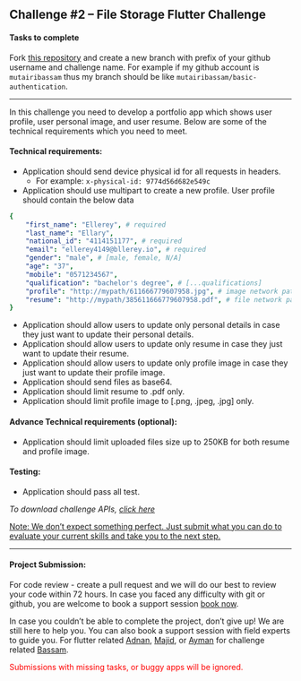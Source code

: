 ## Challenge #2 – File Storage Flutter Challenge

#### Tasks to complete

Fork [this repository](https://github.com/bepitome/flutter-file-storage-challenge) and create a new branch with prefix of your github username and challenge name. For example if my github account is `mutairibassam` thus my branch should be like `mutairibassam/basic-authentication`.

---

In this challenge you need to develop a portfolio app which shows user profile, user personal image, and user resume. Below are some of the technical requirements which you need to meet.

#### Technical requirements:

-   Application should send device physical id for all requests in headers.
    -   For example: `x-physical-id: 9774d56d682e549c`
-   Application should use multipart to create a new profile. User profile should contain the below data

```yml
{
    "first_name": "Ellerey", # required
    "last_name": "Ellary",
    "national_id": "4114151177", # required
    "email": "ellerey4149@bllerey.io", # required
    "gender": "male", # [male, female, N/A]
    "age": "37",
    "mobile": "0571234567",
    "qualification": "bachelor's degree", # [...qualifications]
    "profile": "http://mypath/611666779607958.jpg", # image network path
    "resume": "http://mypath/385611666779607958.pdf", # file network path
}
```

-   Application should allow users to update only personal details in case they just want to update their personal details.
-   Application should allow users to update only resume in case they just want to update their resume.
-   Application should allow users to update only profile image in case they just want to update their profile image.
-   Application should send files as base64.
-   Application should limit resume to .pdf only.
-   Application should limit profile image to [.png, .jpeg, .jpg] only.

#### Advance Technical requirements (optional):

-   Application should limit uploaded files size up to 250KB for both resume and profile image.

#### Testing:

-   Application should pass all test.

_To download challenge APIs, [click here](https://documenter.getpostman.com/view/20449209/2s8YCYnvWQ)_

<u>Note: We don’t expect something perfect. Just submit what you can do to evaluate your current skills and take you to the next step.</u>

---

#### Project Submission:

For code review - create a pull request and we will do our best to review your code within 72 hours. In case you faced any difficulty with git or github, you are welcome to book a support session [book now](https://calendly.com/mutairibassam).

In case you couldn’t be able to complete the project, don’t give up! We are still here to help you. You can also book a support session with field experts to guide you. For flutter related [Adnan](https://calendly.com/adnsawas), [Majid](https://calendly.com/majidraimi), or [Ayman](https://calendly.com/aymanz-dev) for challenge related [Bassam](https://calendly.com/mutairibassam).

<p style="color:red">Submissions with missing tasks, or buggy apps will be ignored.</p>

